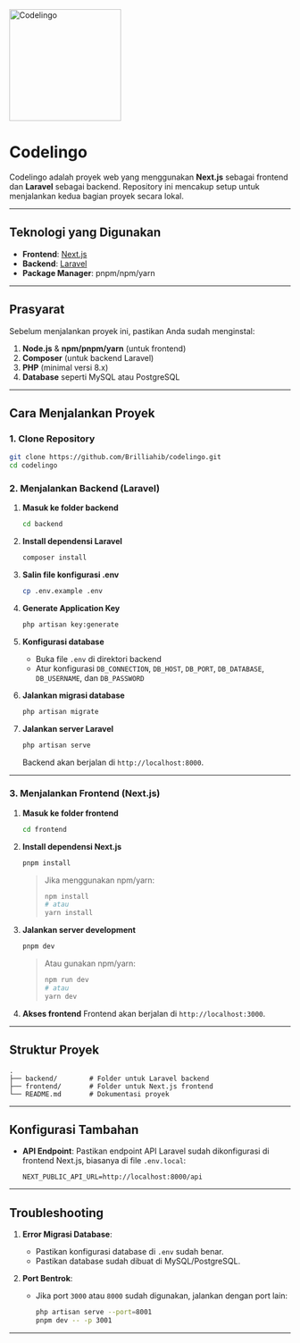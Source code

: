 <img src="/frontend/public/images/logo.png" alt="Codelingo" width="200">

# Codelingo

Codelingo adalah proyek web yang menggunakan **Next.js** sebagai frontend dan **Laravel** sebagai backend. Repository ini mencakup setup untuk menjalankan kedua bagian proyek secara lokal.

---

## Teknologi yang Digunakan

- **Frontend**: [Next.js](https://nextjs.org/)
- **Backend**: [Laravel](https://laravel.com/)
- **Package Manager**: pnpm/npm/yarn

---

## Prasyarat

Sebelum menjalankan proyek ini, pastikan Anda sudah menginstal:

1. **Node.js** & **npm/pnpm/yarn** (untuk frontend)
2. **Composer** (untuk backend Laravel)
3. **PHP** (minimal versi 8.x)
4. **Database** seperti MySQL atau PostgreSQL

---

## Cara Menjalankan Proyek

### 1. Clone Repository

```bash
git clone https://github.com/Brilliahib/codelingo.git
cd codelingo
```

### 2. Menjalankan Backend (Laravel)

1. **Masuk ke folder backend**
   ```bash
   cd backend
   ```

2. **Install dependensi Laravel**
   ```bash
   composer install
   ```

3. **Salin file konfigurasi .env**
   ```bash
   cp .env.example .env
   ```

4. **Generate Application Key**
   ```bash
   php artisan key:generate
   ```

5. **Konfigurasi database**
   - Buka file `.env` di direktori backend
   - Atur konfigurasi `DB_CONNECTION`, `DB_HOST`, `DB_PORT`, `DB_DATABASE`, `DB_USERNAME`, dan `DB_PASSWORD`

6. **Jalankan migrasi database**
   ```bash
   php artisan migrate
   ```

7. **Jalankan server Laravel**
   ```bash
   php artisan serve
   ```
   Backend akan berjalan di `http://localhost:8000`.

---

### 3. Menjalankan Frontend (Next.js)

1. **Masuk ke folder frontend**
   ```bash
   cd frontend
   ```

2. **Install dependensi Next.js**
   ```bash
   pnpm install
   ```
   > Jika menggunakan npm/yarn:
   > ```bash
   > npm install
   > # atau
   > yarn install
   > ```

3. **Jalankan server development**
   ```bash
   pnpm dev
   ```
   > Atau gunakan npm/yarn:
   > ```bash
   > npm run dev
   > # atau
   > yarn dev
   > ```

4. **Akses frontend**
   Frontend akan berjalan di `http://localhost:3000`.

---

## Struktur Proyek

```
.
├── backend/        # Folder untuk Laravel backend
├── frontend/       # Folder untuk Next.js frontend
└── README.md       # Dokumentasi proyek
```

---

## Konfigurasi Tambahan

- **API Endpoint**: Pastikan endpoint API Laravel sudah dikonfigurasi di frontend Next.js, biasanya di file `.env.local`:
  ```env
  NEXT_PUBLIC_API_URL=http://localhost:8000/api
  ```

---

## Troubleshooting

1. **Error Migrasi Database**:
   - Pastikan konfigurasi database di `.env` sudah benar.
   - Pastikan database sudah dibuat di MySQL/PostgreSQL.

2. **Port Bentrok**:
   - Jika port `3000` atau `8000` sudah digunakan, jalankan dengan port lain:
     ```bash
     php artisan serve --port=8001
     pnpm dev -- -p 3001
     ```

---
